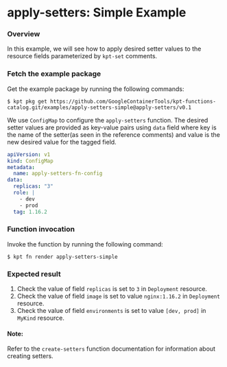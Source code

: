 # apply-setters: Simple Example

### Overview

In this example, we will see how to apply desired setter values to the 
resource fields parameterized by `kpt-set` comments.

### Fetch the example package

Get the example package by running the following commands:

```shell
$ kpt pkg get https://github.com/GoogleContainerTools/kpt-functions-catalog.git/examples/apply-setters-simple@apply-setters/v0.1
```

We use `ConfigMap` to configure the `apply-setters` function. The desired
setter values are provided as key-value pairs using `data` field where key is
the name of the setter(as seen in the reference comments) and value is the new
desired value for the tagged field.

```yaml
apiVersion: v1
kind: ConfigMap
metadata:
  name: apply-setters-fn-config
data:
  replicas: "3"
  role: |
    - dev
    - prod
  tag: 1.16.2
```

### Function invocation

Invoke the function by running the following command:

```shell
$ kpt fn render apply-setters-simple
```

### Expected result

1. Check the value of field `replicas` is set to `3` in `Deployment` resource.
2. Check the value of field `image` is set to value `nginx:1.16.2` in `Deployment` resource.
3. Check the value of field `environments` is set to value `[dev, prod]` in `MyKind` resource.

#### Note:

Refer to the `create-setters` function documentation for information about creating setters.
